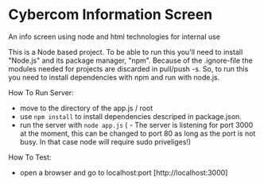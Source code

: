 # Cybercom Information Screen
An info screen using node and html technologies for internal use

This is a Node based project. To be able to run this you'll need to install "Node.js" and its package manager, "npm". Because of the .ignore-file the modules needed for projects are discarded in pull/push -s. So, to run this you need to install dependencies with npm and run with node.js.


How To Run Server:
- move to the directory of the app.js / root
- use `npm install` to install dependencies descriped in package.json.
- run the server with `node app.js`
( - The server is listening for port 3000 at the moment, this can be changed to port 80 as long as the port is not busy. In that case node will require sudo priveliges!)

How To Test:

- open a browser and go to localhost:port [http://localhost:3000]
